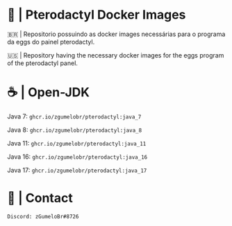 # 🦖 | Pterodactyl Docker Images

🇧🇷 | Repositorio possuindo as docker images necessárias para o programa da eggs do painel pterodactyl.

🇺🇸 | Repository having the necessary docker images for the eggs program of the pterodactyl panel.

# ☕️ | Open-JDK

Java 7: ```ghcr.io/zgumelobr/pterodactyl:java_7```

Java 8: ```ghcr.io/zgumelobr/pterodactyl:java_8```

Java 11: ```ghcr.io/zgumelobr/pterodactyl:java_11```

Java 16: ```ghcr.io/zgumelobr/pterodactyl:java_16```

Java 17: ```ghcr.io/zgumelobr/pterodactyl:java_17```

# 📁 | Contact

```Discord: zGumeloBr#8726```
